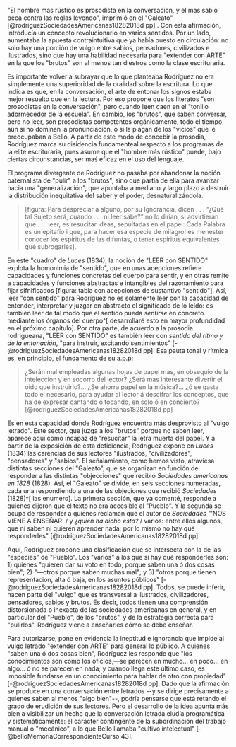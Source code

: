 "El hombre mas rústico es prosodista en la conversacion, y el mas sabio peca contra las reglas leyendo", imprimió en el "Galeato" [@rodriguezSociedadesAmericanas18282018d pp] <!--y cuándo más-->. Con esta afirmación, introducía un concepto revolucionario <!--groundbreaking--> en varios sentidos. Por un lado, aumentaba la apuesta contraintuitiva que ya había puesto en circulación: no solo hay una porción de vulgo entre sabios, pensadores, civilizados e ilustrados, sino que hay una habilidad necesaria para "extender con ARTE" en la que los "brutos" son al menos tan diestros como la clase escrituraria. 

Es importante volver a subrayar que lo que planteaba Rodríguez no era simplemente una superioridad de la oralidad sobre la escritura. Lo que indica es que, en la conversación, el arte de entonar los signos estaba mejor resuelto que en la lectura. Por eso propone que los literatos "son prosodistas en la conversación", pero cuando leen caen en el "tonillo adormecedor de la escuela". En cambio, los "brutos", que saben conversar, pero no leer, son prosodistas competentes <!--proficient--> orgánicamente, todo el tiempo, aún si no dominan la pronunciación, o si la plagan de los "vicios" que le preocupaban a Bello. A partir de este modo de concebir la prosodia, Rodríguez marca su disidencia fundamenteal respecto a los programas de la elite escrituraria, pues asume que el "hombre más rústico" puede, bajo ciertas circunstancias, ser maś eficaz en el uso del lenguaje. 

El programa divergente de Rodríguez no pasaba por abandonar la noción paternalista de "pulir" a los "brutos", sino que partía de ella para avanzar hacia una "generalización", que apuntaba a mediano y largo plazo a destruir la distribución inequitativa del saber y el poder, desnaturalizándola.

>[figura: Para despreciar a alguno, por su Ignorancia, dicen . . .
“¿Qué tal Sujeto será, cuando . . . ni leer sabe?”
no lo dirian, si advirtieran que . . .
leer, es resucitar ideas, sepultadas en el papel:
Cada Palabra es un epitafio
i que, para hacer esa especie de milagro! es menester
conocer los espíritus de las difuntas,
o tener espíritus equivalentes qué subrogarles].

En este "cuadro" de *Luces* (1834), la noción de "LEER con SENTIDO" explota la homonimia de "sentido", que en unas acepciones refiere capacidades y funciones concretas del cuerpo para sentir, y en otras remite a capacidades y funciones abstractas e intangibles del razonamiento para fijar sifnificados [figura: tabla con acepciones de sustantivo "sentido"]. Así, leer "con sentido" para Rodríguez no es solamente leer con la capacidad de entender, interpretar y juzgar en abstracto el significado de lo leído: es también leer de tal modo que el sentido pueda *sentirse* en concreto mediante los órganos del cuerpo^[ desarrollaré esto en mayor profundidad en el próximo capítulo]. Por otra parte, de acuerdo a la prosodia rodrigueana, "LEER con SENTIDO" es también leer con *sentido del ritmo y de la entonación*, "para instruir, excitando sentimientos" [-@rodriguezSociedadesAmericanas18282018d pp]. Esa pauta tonal y rítmica es, en principio, el fundamento de su a.p.p:
  
  >¿Serán mal empleadas algunas hojas de papel mas, en obsequio de la inteleccion y en socorro del lector? ¿Será mas interesante divertir el oido que instruirlo?... ¿Se ahorra papel en la música?... ¿ó se gasta todo el necesario, para ayudar al lector á descifrar los conceptos, que ha de expresar cantando ó tocando, en solo ó en concierto? [@rodriguezSociedadesAmericanas18282018d pp]

Es en esta capacidad donde Rodríguez encuentra más desprovisto al "vulgo letrado". Este sector, que juzga a los "brutos" porque no saben leer, aparece aquí como incapaz de "resucitar" la letra muerta del papel. Y a partir de la exposición de esta deficiencia, Rodríguez expone en *Luces* (1834) las carencias de sus lectores "ilustrados, "civilizadores", "pensadores" y "sabios". El señalamiento, como hemos visto, atraviesa distintas secciones del "Galeato", que se organizan en función de responder a las distintas "objecciones" que recibió  *Sociedades americanas en 1828* (1828).  Así, el "Galeato" se divide, en seis secciones numeradas, cada una respondiendo a una de las objeciones que recibió *Sociedades* (1828)^[ las enumero]. La primera sección, que ya comenté, responde a quienes dijeron que el texto no era accesible al "Pueblo". Y la segunda se ocupa de responder a quienes reclaman que el autor de *Sociedades* "'NOS VIENE A ENSEÑAR' / y *¿quién ha dicho esto?* / varios: entre ellos algunos, que ni saben ni quieren aprender nada; por lo mismo no hay qué responderles" [@rodriguezSociedadesAmericanas18282018d pp]. 

Aquí, Rodríguez propone una clasificación que se intersecta con la de las "especies" de "Pueblo". Los "varios" a los que sí hay qué responderles son: 1) quienes "quieren dar su voto en todo, porque saben una ó dos cosas bien"; 2) "—otros porque saben muchas mal"; y 3) "otros porque tienen representacion, alta ó baja, en los asuntos públicos" [-@rodriguezSociedadesAmericanas18282018d pp]. Todos, se puede inferir, hacen parte del "vulgo" que es transversal a ilustrados, civilizadores, pensadores, sabios y brutos. Es decir, todos tienen una comprensión distorsionada o inexacta de las sociedades americanas en general, y en particular del "Pueblo", de los "brutos", y de la estrategia correcta para "pulirlos". Rodríguez viene a enseñarles cómo se debe enseñar.

Para autorizarse, pone en evidencia la ineptitud e ignorancia que impide al vulgo letrado "extender con ARTE" para general lo público. A quienes "saben una ó dos cosas bien", Rodríguez les responde que "los conocimientos son como los oficios,—se parecen en mucho… en poco… en algo… ó no se parecen en nada; y cuando llega este último caso, es imposible fundarse en un conocimiento para hablar de otro con propiedad" [-@rodriguezSociedadesAmericanas18282018d pp]. Dado que la afirmación se produce en una conversación entre letrados --y se dirige precisamente a quienes saben al menos "algo bien"--, podría pensarse que está retando el grado de erudición de sus lectores. Pero el desarrollo de la idea apunta más bien a visibilizar un hecho que la conversación letrada eludía programática y sistemáticamente: el carácter contingente de la subordinación del trabajo manual o "mecánico", a lo que Bello llamaba "cultivo intelectual" [-@belloMemoriaCorrespondienteCurso 43].